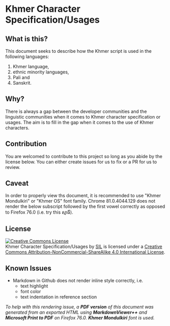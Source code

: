 # Khmer Character Specification/Usages

## What is this?
This document seeks to describe how the Khmer script is used in the following languages:
1. Khmer language,
2. ethnic minority languages,
3. Pali and
4. Sanskrit.

## Why?
There is always a gap between the developer communities and the linguistic communities when it comes to Khmer character specification or usages. The aim is to fill in the gap when it comes to the use of Khmer characters.

## Contribution
You are welcomed to contribute to this project so long as you abide by the license below. You can either create issues for us to fix or a PR for us to review. 

## Caveat
In order to properly view ths document, it is recommended to use "Khmer Mondulkiri" or "Khmer OS" font family. Chrome 81.0.4044.129 does not render the below subscript followed by the first vowel correctly as opposed to Firefox 76.0 (i.e. try this ស្មាធិ៍).

## License
<a rel="license" href="http://creativecommons.org/licenses/by-nc-sa/4.0/"><img alt="Creative Commons License" style="border-width:0" src="https://i.creativecommons.org/l/by-nc-sa/4.0/88x31.png" /></a><br /><span xmlns:dct="http://purl.org/dc/terms/" property="dct:title">Khmer Character Specification/Usages</span> by <a xmlns:cc="http://creativecommons.org/ns#" href="https://sil.org" property="cc:attributionName" rel="cc:attributionURL">SIL</a> is licensed under a <a rel="license" href="http://creativecommons.org/licenses/by-nc-sa/4.0/">Creative Commons Attribution-NonCommercial-ShareAlike 4.0 International License</a>.

## Known Issues
* Markdown in Github does not render inline style correctly, i.e. 
	* text highlight
	* font color 
	* text indentation in reference section

_To help with this rendering issue, a **PDF version** of this document was generated from an exported HTML using **MarkdownViewer++** and **Microsoft Print to PDF** on Firefox 76.0. **Khmer Mondulkiri** font is used._